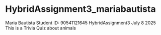 # HybridAssignment3_mariabautista
Maria Bautista
Student ID: 90541121645
HybridAssignment3
July 8 2025
This is a Trivia Quiz about animals
